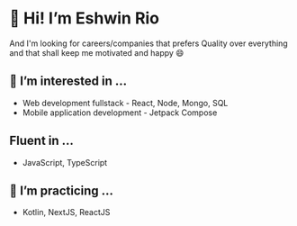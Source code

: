 # 👋 Hi! I’m Eshwin Rio
And I'm looking for careers/companies that prefers Quality over everything and that shall keep me motivated and happy 😄

## 👀 I’m interested in ...
- Web development fullstack - React, Node, Mongo, SQL
- Mobile application development - Jetpack Compose

## Fluent in ...
- JavaScript, TypeScript
 
## 🌱 I’m practicing ...
- Kotlin, NextJS, ReactJS


<!---
eshwinrio/eshwinrio is a ✨ special ✨ repository because its `README.md` (this file) appears on your GitHub profile.
You can click the Preview link to take a look at your changes.
--->
